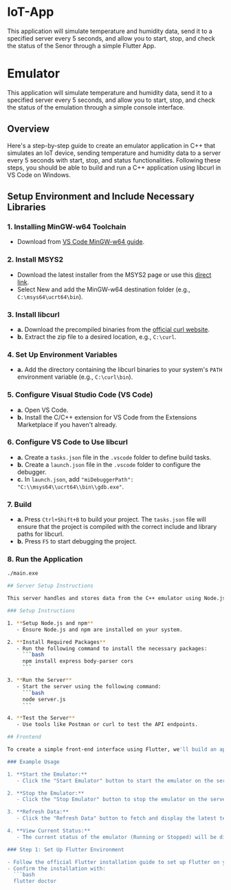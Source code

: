 # IoT-App
This application will simulate temperature and humidity data, send it to a specified server every 5 seconds, and allow you to start, stop, and check the status of the Senor through a simple Flutter App.

# Emulator

This application will simulate temperature and humidity data, send it to a specified server every 5 seconds, and allow you to start, stop, and check the status of the emulation through a simple console interface.

## Overview
Here's a step-by-step guide to create an emulator application in C++ that simulates an IoT device, sending temperature and humidity data to a server every 5 seconds with start, stop, and status functionalities. Following these steps, you should be able to build and run a C++ application using libcurl in VS Code on Windows.

## Setup Environment and Include Necessary Libraries

### 1. Installing MinGW-w64 Toolchain
- Download from [VS Code MinGW-w64 guide](https://code.visualstudio.com/docs/cpp/config-mingw#_prerequisites).

### 2. Install MSYS2
- Download the latest installer from the MSYS2 page or use this [direct link](https://www.msys2.org/).
- Select New and add the MinGW-w64 destination folder (e.g., `C:\msys64\ucrt64\bin`).

### 3. Install libcurl
- **a.** Download the precompiled binaries from the [official curl website](https://curl.se/windows/).
- **b.** Extract the zip file to a desired location, e.g., `C:\curl`.

### 4. Set Up Environment Variables
- **a.** Add the directory containing the libcurl binaries to your system's `PATH` environment variable (e.g., `C:\curl\bin`).

### 5. Configure Visual Studio Code (VS Code)
- **a.** Open VS Code.
- **b.** Install the C/C++ extension for VS Code from the Extensions Marketplace if you haven't already.

### 6. Configure VS Code to Use libcurl
- **a.** Create a `tasks.json` file in the `.vscode` folder to define build tasks.
- **b.** Create a `launch.json` file in the `.vscode` folder to configure the debugger.
- **c.** In `launch.json`, add `"miDebuggerPath": "C:\\msys64\\ucrt64\\bin\\gdb.exe"`.

### 7. Build
- **a.** Press `Ctrl+Shift+B` to build your project. The `tasks.json` file will ensure that the project is compiled with the correct include and library paths for libcurl.
- **b.** Press `F5` to start debugging the project.

### 8. Run the Application
```bash
./main.exe

## Server Setup Instructions

This server handles and stores data from the C++ emulator using Node.js with the Express framework. It provides REST API endpoints to start/stop the emulator, retrieve its status, and fetch the latest data.

### Setup Instructions

1. **Setup Node.js and npm**
   - Ensure Node.js and npm are installed on your system.

2. **Install Required Packages**
   - Run the following command to install the necessary packages:
     ```bash
     npm install express body-parser cors
     ```

3. **Run the Server**
   - Start the server using the following command:
     ```bash
     node server.js
     ```

4. **Test the Server**
   - Use tools like Postman or curl to test the API endpoints.

## Frontend

To create a simple front-end interface using Flutter, we'll build an application that interacts with the Node.js server you previously set up. This app will allow users to start and stop the emulator, display the current status, and show the latest temperature and humidity readings.

### Example Usage

1. **Start the Emulator:**
   - Click the "Start Emulator" button to start the emulator on the server.

2. **Stop the Emulator:**
   - Click the "Stop Emulator" button to stop the emulator on the server.

3. **Refresh Data:**
   - Click the "Refresh Data" button to fetch and display the latest temperature and humidity readings.

4. **View Current Status:**
   - The current status of the emulator (Running or Stopped) will be displayed at the top of the screen.

### Step 1: Set Up Flutter Environment

- Follow the official Flutter installation guide to set up Flutter on your machine.
- Confirm the installation with:
  ```bash
  flutter doctor
